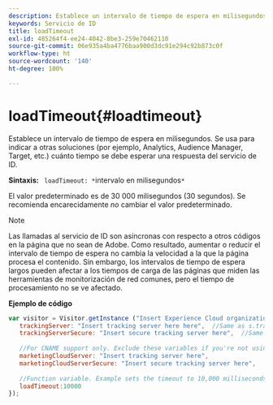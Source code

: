 ```yaml
---
description: Establece un intervalo de tiempo de espera en milisegundos. Se usa para indicar a otras soluciones (por ejemplo, Analytics, Audience Manager, Target, etc.) cuánto tiempo se debe esperar una respuesta del servicio de ID.
keywords: Servicio de ID
title: loadTimeout
exl-id: 485264f4-ee24-4042-8be3-259e70462110
source-git-commit: 06e935a4ba4776baa900d3dc91e294c92b873c0f
workflow-type: ht
source-wordcount: '140'
ht-degree: 100%

---
```


# loadTimeout{#loadtimeout}

Establece un intervalo de tiempo de espera en milisegundos. Se usa para indicar a otras soluciones (por ejemplo, Analytics, Audience Manager, Target, etc.) cuánto tiempo se debe esperar una respuesta del servicio de ID.

**Sintaxis:** ` loadTimeout: *`intervalo en milisegundos`*`

El valor predeterminado es de 30 000 milisegundos (30 segundos). Se recomienda encarecidamente *no* cambiar el valor predeterminado.

>[!NOTE]
>
>Las llamadas al servicio de ID son asíncronas con respecto a otros códigos en la página que no sean de Adobe. Como resultado, aumentar o reducir el intervalo de tiempo de espera no cambia la velocidad a la que la página procesa el contenido. Sin embargo, los intervalos de tiempo de espera largos pueden afectar a los tiempos de carga de las páginas que miden las herramientas de monitorización de red comunes, pero el tiempo de procesamiento no se ve afectado.

**Ejemplo de código**

```js
var visitor = Visitor.getInstance ("Insert Experience Cloud organization ID here",{ 
   trackingServer: "Insert tracking server here here",  //Same as s.trackingServer 
   trackingServerSecure: "Insert secure tracking server here",  //Same as s.trackingServerSecure 
 
   //For CNAME support only. Exclude these variables if you're not using CNAME 
   marketingCloudServer: "Insert tracking server here", 
   marketingCloudServerSecure: "Insert secure tracking server here", 
 
   //Function variable. Example sets the timeout to 10,000 milliseconds (10 seconds). 
   loadTimeout:10000 
});
```
